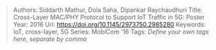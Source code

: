 > Authors: Siddarth Mathur, Dola Saha, Dipankar Raychaudhuri
> Title: Cross-Layer MAC/PHY Protocol to Support IoT Traffic in 5G: Poster
> Year: 2016
> Url: https://doi.org/10.1145/2973750.2985280
> Keywords: IoT, cross-layer, 5G
> Series: MobiCom '16
> Tags: *Define your own tags here, separate by comma*